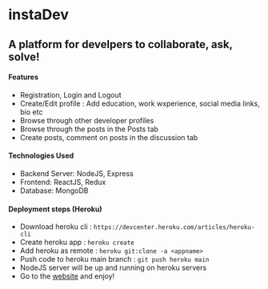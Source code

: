# instaDev

## A platform for develpers to collaborate, ask, solve!

#### Features

- Registration, Login and Logout
- Create/Edit profile : Add education, work wxperience, social media links, bio etc
- Browse through other developer profiles
- Browse through the posts in the Posts tab
- Create posts, comment on posts in the discussion tab

#### Technologies Used

- Backend Server: NodeJS, Express
- Frontend: ReactJS, Redux
- Database: MongoDB

#### Deployment steps (Heroku)

- Download heroku cli : `https://devcenter.heroku.com/articles/heroku-cli`
- Create heroku app : `heroku create`
- Add heroku as remote : `heroku git:clone -a <appname>`
- Push code to heroku main branch : `git push heroku main`
- NodeJS server will be up and running on heroku servers
- Go to the [website](https://protected-basin-80232.herokuapp.com/) and enjoy!
